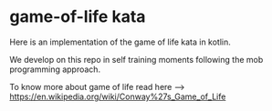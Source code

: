 # game-of-life kata

Here is an implementation of the game of life kata in kotlin.

We develop on this repo in self training moments following the mob programming approach.

To know more about game of life read here --> https://en.wikipedia.org/wiki/Conway%27s_Game_of_Life
